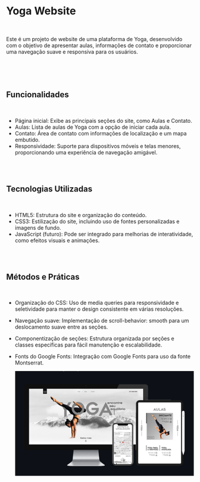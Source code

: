<h1>Yoga Website</h1>
<br>
<p>Este é um projeto de website de uma plataforma de Yoga, desenvolvido com o objetivo de apresentar aulas, informações de contato e proporcionar uma navegação suave e responsiva para os usuários.</p>
<br>
<br>
<br>
<h2>Funcionalidades</h2>
<br>

- Página inicial: Exibe as principais seções do site, como Aulas e Contato.
- Aulas: Lista de aulas de Yoga com a opção de iniciar cada aula.
- Contato: Área de contato com informações de localização e um mapa embutido.
- Responsividade: Suporte para dispositivos móveis e telas menores, proporcionando uma experiência de navegação amigável.
  
<br>
<br>
<h2>Tecnologias Utilizadas</h2>
<br>

  
- HTML5: Estrutura do site e organização do conteúdo.
- CSS3: Estilização do site, incluindo uso de fontes personalizadas e imagens de fundo.
- JavaScript (futuro): Pode ser integrado para melhorias de interatividade, como efeitos visuais e animações.


<br>
<br>
<h2>Métodos e Práticas</h2>
<br>

  
- Organização do CSS: Uso de media queries para responsividade e seletividade para manter o design consistente em várias resoluções.
- Navegação suave: Implementação de scroll-behavior: smooth para um deslocamento suave entre as seções.
- Componentização de seções: Estrutura organizada por seções e classes específicas para fácil manutenção e escalabilidade.
- Fonts do Google Fonts: Integração com Google Fonts para uso da fonte Montserrat.

  <img src="https://github.com/EduardoDev98/Projeto-yoga/blob/main/assets/Captura%20de%20tela%202024-10-04%20135120.png?raw=true"/>
  
